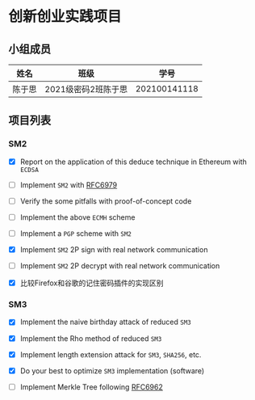 
# 创新创业实践项目

## 小组成员

| 姓名   | 班级          | 学号             | 
| ------ | ------------- | ----------------| 
|陈于思 | 2021级密码2班陈于思 | 202100141118 | 

## 项目列表

### SM2

- [x] Report on the application of this deduce technique in Ethereum with `ECDSA`
- [ ] Implement `SM2` with [RFC6979](https://www.rfc-editor.org/info/rfc6979)
- [ ] Verify the some pitfalls with proof-of-concept code
- [ ] Implement the above `ECMH` scheme
- [ ] Implement a `PGP` scheme with `SM2`

- [x] Implement `SM2` 2P sign with real network communication
- [ ] Implement `SM2` 2P decrypt with real network communication
- [x] 比较Firefox和谷歌的记住密码插件的实现区别

### SM3

- [x] Implement the naive birthday attack of reduced `SM3`
- [x] Implement the Rho method of reduced `SM3`
- [x] Implement length extension attack for `SM3`, `SHA256`, etc.
      
- [x] Do your best to optimize `SM3` implementation (software)
- [ ] Implement Merkle Tree following [RFC6962](https://www.rfc-editor.org/info/rfc6962)

      
